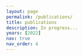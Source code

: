 ```yaml
---
layout: page
permalink: /publications/
title: publications
description: In progress...
years: [2022]
nav: true
nav_order: 4
---
```

<!-- _pages/publications.md -->
<div class="publications">

<!-- {%- for y in page.years %}
  <h2 class="year">{{y}}</h2>
  {% bibliography -f papers -q @*[year={{y}}]* %}
{% endfor %} -->

</div>
